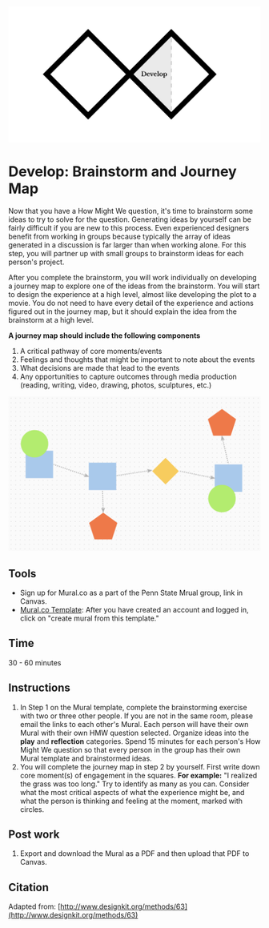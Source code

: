 ![Double Diamond Discover Phase graphic](/assets/dd-process-develop-1200px@2x.png)

# Develop: Brainstorm and Journey Map

Now that you have a How Might We question, it's time to brainstorm some ideas to try to solve for the question. Generating ideas by yourself can be fairly difficult if you are new to this process. Even experienced designers benefit from working in groups because typically the array of ideas generated in a discussion is far larger than when working alone. For this step, you will partner up with small groups to brainstorm ideas for each person's project. 

After you complete the brainstorm, you will work individually on developing a journey map to explore one of the ideas from the brainstorm. You will start to design the experience at a high level, almost like developing the plot to a movie. You do not need to have every detail of the experience and actions figured out in the journey map, but it should explain the idea from the brainstorm at a high level.

**A journey map should include the following components**

1. A critical pathway of core moments/events
2. Feelings and thoughts that might be important to note about the events
3. What decisions are made that lead to the events
4. Any opportunities to capture outcomes through media production (reading, writing, video, drawing, photos, sculptures, etc.)

![Photo of journey map for mowing a lawn](/assets/journey-map-mural.png)

## Tools

* Sign up for Mural.co as a part of the Penn State Mrual group, link in Canvas.
* [Mural.co Template](https://app.mural.co/template/736d06ed-85a3-4b89-beec-37f70bb1698b/4c4d9d63-6220-47ce-a689-e3b1d791fe32): After you have created an account and logged in, click on "create mural from this template." 

## Time

30 - 60 minutes

## Instructions

1. In Step 1 on the Mural template, complete the brainstorming exercise with two or three other people. If you are not in the same room, please email the links to each other's Mural. Each person will have their own Mural with their own HMW question selected. Organize ideas into the **play** and **reflection** categories. Spend 15 minutes for each person's How Might We question so that every person in the group has their own Mural template and brainstormed ideas.
2. You will complete the journey map in step 2 by yourself. First write down core moment\(s\) of engagement in the squares. **For example:** "I realized the grass was too long." Try to identify as many as you can. Consider what the most critical aspects of what the experience might be, and what the person is thinking and feeling at the moment, marked with circles.

## Post work

1. Export and download the Mural as a PDF and then upload that PDF to Canvas.

## Citation

Adapted from: [http://www.designkit.org/methods/63](http://www.designkit.org/methods/63)

